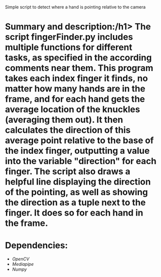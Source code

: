 Simple script to detect where a hand is pointing relative to the camera

<b><h1>Summary and description:/h1></b>
The script fingerFinder.py includes multiple functions for different tasks, as specified in the according comments near them. This program takes each index finger it finds, no matter how many hands are in the frame, and for each hand gets the average location of the knuckles (averaging them out). It then calculates the direction of this average point relative to the base of the index finger, outputting a value into the variable "direction" for each finger. The script also draws a helpful line displaying the direction of the pointing, as well as showing the direction as a tuple next to the finger. It does so for each hand in the frame.

<b><h1>Dependencies:</h1></b>
<em>
- OpenCV
- Mediapipe
- Numpy
</em>